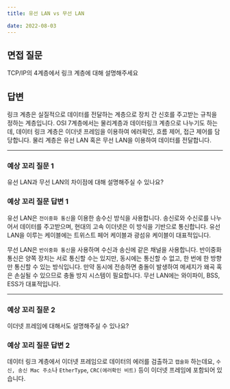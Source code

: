 ```yaml
---
title: 유선 LAN vs 무선 LAN

date: 2022-08-03
---
```


## 면접 질문

TCP/IP의 4계층에서 링크 계층에 대해 설명해주세요

## 답변

링크 계층은 실질적으로 데이터를 전달하는 계층으로 장치 간 신호를 주고받는 규칙을 정하는 계층입니다.
OSI 7계층에서는 물리계층과 데이터링크 계층으로 나누기도 하는데, 데이터 링크 계층은 이더넷 프레임을 이용하여 에러확인, 흐름 제어, 접근 제어를 담당합니다.
물리 계층은 유선 LAN 혹은 무선 LAN을 이용하여 데이터를 전달합니다.

---

### 예상 꼬리 질문 1

유선 LAN과 무선 LAN의 차이점에 대해 설명해주실 수 있나요?

### 예상 꼬리 질문 답변 1

유선 LAN은 `전이중화 통신`을 이용한 송수신 방식을 사용합니다. 송신로와 수신로를 나누어서 데이터를 주고받으며, 현대의 고속 이더넷은 이 방식을 기반으로 통신합니다.
유선 LAN을 이루는 케이블에는 트위스트 페어 케이블과 광섬유 케이블이 대표적입니다.

무선 LAN은 `반이중화 통신`을 사용하며 수신과 송신에 같은 채널을 사용합니다. 반이중화 통신은 양쪽 장치는 서로 통신할 수는 있지만, 동시에는 통신할 수 없고, 한 번에 한 방향만 통신할 수 있는 방식입니다. 만약 동시에 전송하면 충돌이 발생하여 메세지가 왜곡 혹은 손실될 수 있으므로 충돌 방지 시스템이 필요합니다. 무선 LAN에는 와이파이, BSS, ESS가 대표적입니다.

---

### 예상 꼬리 질문 2

이더넷 프레임에 대해서도 설명해주실 수 있나요?

### 예상 꼬리 질문 답변 2

데이터 링크 계층에서 이더넷 프레임으로 데이터의 에러를 검출하고 `캡술화` 하는데요, `수신, 송신 Mac 주소`나 `EtherType`, `CRC(에러확인 비트)` 등이 이더넷 프레임에 포함되어 있습니다.
